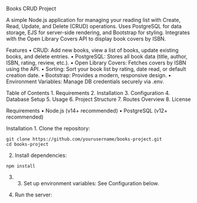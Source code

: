 Books CRUD Project

A simple Node.js application for managing your reading list with Create, Read, Update, and Delete (CRUD) operations. Uses PostgreSQL for data storage, EJS for server-side rendering, and Bootstrap for styling. Integrates with the Open Library Covers API to display book covers by ISBN.

Features
	•	CRUD: Add new books, view a list of books, update existing books, and delete entries.
	•	PostgreSQL: Stores all book data (title, author, ISBN, rating, review, etc.).
	•	Open Library Covers: Fetches covers by ISBN using the API.
	•	Sorting: Sort your book list by rating, date read, or default creation date.
	•	Bootstrap: Provides a modern, responsive design.
	•	Environment Variables: Manage DB credentials securely via .env.

  Table of Contents
	1.	Requirements
	2.	Installation
	3.	Configuration
	4.	Database Setup
	5.	Usage
	6.	Project Structure
	7.	Routes Overview
	8.	License

Requirements
	•	Node.js (v14+ recommended)
	•	PostgreSQL (v12+ recommended)

Installation
	1.	Clone the repository:
```
git clone https://github.com/yourusername/books-project.git
cd books-project
```
2. 	Install dependencies:
```
npm install
```
3.	3.	Set up environment variables:
See Configuration below.

4.	Run the server:

